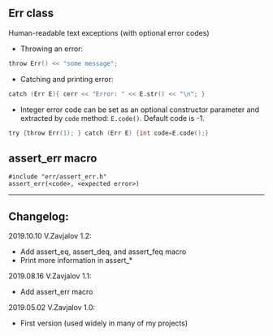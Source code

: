## Err class

Human-readable text exceptions (with optional error codes)

- Throwing an error:
```c
throw Err() << "some message";
```

- Catching and printing error:
```c
catch (Err E){ cerr << "Error: " << E.str() << "\n"; }
```

- Integer error code can be set as an optional constructor parameter
  and extracted by `code` method: `E.code()`. Default code is -1.
```c
try {throw Err(1); } catch (Err E) {int code=E.code();}
```

## assert_err macro

```
#include "err/assert_err.h"
assert_err(<code>, <expected error>)
```


------------------
## Changelog:

2019.10.10 V.Zavjalov 1.2:
- Add assert_eq, assert_deq, and assert_feq macro
- Print more information in assert_*

2019.08.16 V.Zavjalov 1.1:
- Add assert_err macro

2019.05.02 V.Zavjalov 1.0:
- First version (used widely in many of my projects)

